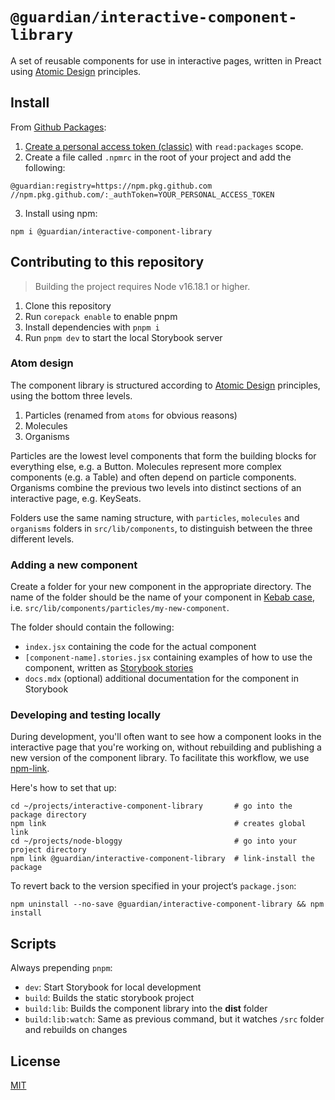 # `@guardian/interactive-component-library`

A set of reusable components for use in interactive pages, written in Preact using [Atomic Design](https://bradfrost.com/blog/post/atomic-web-design/) principles.

## Install

From [Github Packages](https://docs.github.com/en/packages/working-with-a-github-packages-registry/working-with-the-npm-registry):

1. [Create a personal access token (classic)](https://docs.github.com/en/authentication/keeping-your-account-and-data-secure/managing-your-personal-access-tokens#creating-a-personal-access-token-classic) with `read:packages` scope.
2. Create a file called `.npmrc` in the root of your project and add the following:

```
@guardian:registry=https://npm.pkg.github.com
//npm.pkg.github.com/:_authToken=YOUR_PERSONAL_ACCESS_TOKEN
```

3. Install using npm:

```
npm i @guardian/interactive-component-library
```

## Contributing to this repository

> Building the project requires Node v16.18.1 or higher.

1. Clone this repository
2. Run `corepack enable` to enable pnpm
3. Install dependencies with `pnpm i`
4. Run `pnpm dev` to start the local Storybook server

### Atom design

The component library is structured according to [Atomic Design](https://bradfrost.com/blog/post/atomic-web-design/) principles, using the bottom three levels.

1. Particles (renamed from `atoms` for obvious reasons)
2. Molecules
3. Organisms

Particles are the lowest level components that form the building blocks for everything else, e.g. a Button. Molecules represent more complex components (e.g. a Table) and often depend on particle components. Organisms combine the previous two levels into distinct sections of an interactive page, e.g. KeySeats.

Folders use the same naming structure, with `particles`, `molecules` and `organisms` folders in `src/lib/components`, to distinguish between the three different levels.

### Adding a new component

Create a folder for your new component in the appropriate directory. The name of the folder should be the name of your component in [Kebab case](https://developer.mozilla.org/en-US/docs/Glossary/Kebab_case), i.e. `src/lib/components/particles/my-new-component`.

The folder should contain the following:

- `index.jsx` containing the code for the actual component
- `[component-name].stories.jsx` containing examples of how to use the component, written as [Storybook stories](https://storybook.js.org/docs/writing-stories)
- `docs.mdx` (optional) additional documentation for the component in Storybook

### Developing and testing locally

During development, you'll often want to see how a component looks in the interactive page that you're working on, without rebuilding and publishing a new version of the component library. To facilitate this workflow, we use [npm-link](https://docs.npmjs.com/cli/v10/commands/npm-link).

Here's how to set that up:

```
cd ~/projects/interactive-component-library       # go into the package directory
npm link                                          # creates global link
cd ~/projects/node-bloggy                         # go into your project directory
npm link @guardian/interactive-component-library  # link-install the package
```

To revert back to the version specified in your project‘s `package.json`:

```
npm uninstall --no-save @guardian/interactive-component-library && npm install
```

## Scripts

Always prepending `pnpm`:

- `dev`: Start Storybook for local development
- `build`: Builds the static storybook project
- `build:lib`: Builds the component library into the **dist** folder
- `build:lib:watch`: Same as previous command, but it watches `/src` folder and rebuilds on changes

## License

[MIT](LICENSE)

